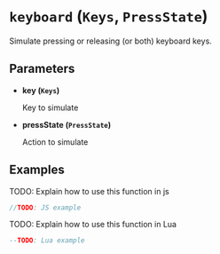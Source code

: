 # `keyboard` (`Keys`, `PressState`)

Simulate pressing or releasing (or both) keyboard keys.

## Parameters

* **key (`Keys`)** 

	Key to simulate
* **pressState (`PressState`)** 

	Action to simulate


## Examples

TODO: Explain how to use this function in js

```js
//TODO: JS example
```

TODO: Explain how to use this function in Lua

```lua
--TODO: Lua example
```
